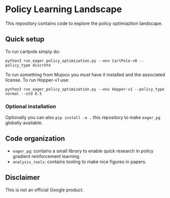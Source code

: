 # Policy Learning Landscape

This repository contains code to explore the policy optimiaztion landscape.

## Quick setup

To run cartpole simply do:

```
python3 run_eager_policy_optimization.py --env CartPole-v0 --policy_type discrete
```

To run something from Mujoco you _must_ have it installed and the associated license. To run Hopper-v1 use:

```
python3 run_eager_policy_optimization.py --env Hopper-v1 --policy_type normal --std 0.5
```

### Optional installation

Optionally you can also `pip install -e .` this repository to make `eager_pg`
globally available.

## Code organization

- `eager_pg`: contains a small library to enable quick research in policy
gradient reinforcement learning.
- `analysis_tools`: contains tooling to make nice figures in papers.

## Disclaimer

This is not an official Google product.
